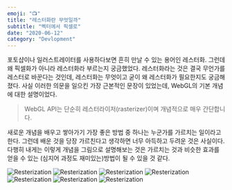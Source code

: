 ```yaml
---
emoji: "📺"
title: "레스터화란 무엇일까"
subtitle: "벡터에서 픽셀로"
date: "2020-06-12"
category: "Devlopment"
---
```


포토샵이나 일러스트레이터를 사용하다보면 흔히 만날 수 있는 용어인 레스터화. 그런데 왜 픽셀화가 아니라 레스터화라 부르는지 궁금했었다. 레스터화라는 것은 결국 무언가를 레스터로 바꾼다는 것인데, 레스터화는 무엇이고 굳이 왜 레스터화가 필요한지도 궁금해졌다. 사실 이러한 의문을 일으킨 가장 근본적인 문장이 있었는데, WebGL의 기본 개념에 대한 설명이었다.

> WebGL API는 단순히 레스터라이저(rasterizer)이며 개념적으로 매우 간단합니다.

새로운 개념을 배우고 쌓아가기 가장 좋은 방법 중 하나는 누군가를 가르치는 일이라고 한다. 그런데 배운 것을 당장 가르친다고 생각하면 너무 아득하고 두려운 것은 사실이다. 다행히 내게는 이렇게 개념을 그림으로 설명해보는 것은 가르치는 것과 비슷한 효과를 얻을 수 있는 (심지어 과정도 재미있는)방법이 될 수 있을 것 같다.

![Resterization](./resterization-1.png)
![Resterization](./resterization-2.png)
![Resterization](./resterization-3.png)
![Resterization](./resterization-4.png)
![Resterization](./resterization-5.png)
![Resterization](./resterization-6.png)
![Resterization](./resterization-7.png)
